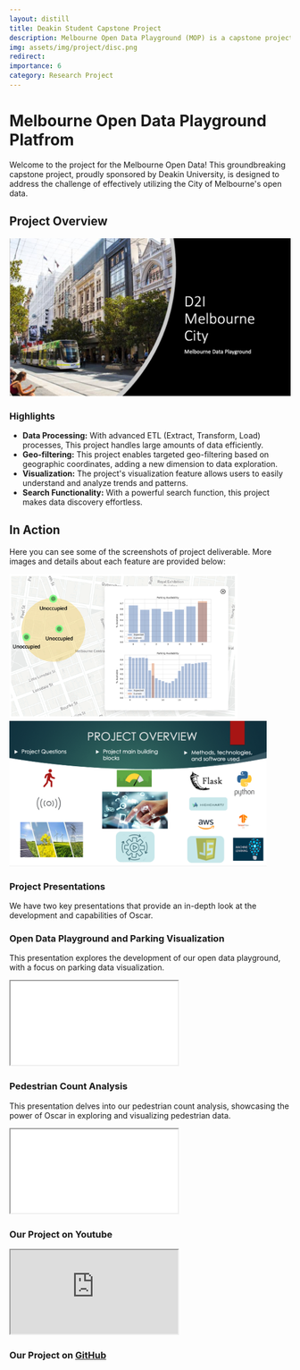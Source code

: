 ```yaml
---
layout: distill
title: Deakin Student Capstone Project 
description: Melbourne Open Data Playground (MOP) is a capstone project sponsored by Deakin University. The project elegantly integrates data processing, geo-filtering, visualization, and search functionalities. It's designed to enable live and historic trend inspection of parking sensors, simplifying and enhancing data exploration. 
img: assets/img/project/disc.png
redirect:  
importance: 6
category: Research Project
---
```


# Melbourne Open Data Playground Platfrom 

Welcome to the project  for the Melbourne Open Data! This groundbreaking capstone project, proudly sponsored by Deakin University, is designed to address the challenge of effectively utilizing the City of Melbourne's open data. 

## Project Overview

<div class="container">
  <div class="row">
    <div class="col-md-12">
      <img src="/assets/img/project/project_background.png" alt="Project Overview" class="img-fluid">
    </div>
  </div>
</div>

### Highlights 

- **Data Processing:** With advanced ETL (Extract, Transform, Load) processes, This project handles large amounts of data efficiently.
- **Geo-filtering:** This project enables targeted geo-filtering based on geographic coordinates, adding a new dimension to data exploration.
- **Visualization:** The project's visualization feature allows users to easily understand and analyze trends and patterns.
- **Search Functionality:** With a powerful search function, this project makes data discovery effortless.

## In Action

Here you can see some of the screenshots of project deliverable. More images and details about each feature are provided below:
<style>
.img-fixed-height {
  height: 260px;  /* You can adjust this value */
  object-fit: cover;  /* This will crop the image if it doesn't fit the dimensions */
}
</style>

<div class="container">
  <div class="row">
    <div class="col-sm mt-3 mt-md-0">
      <img src="/assets/img/project/action_1.png" alt="Oscar in Action 1" class="img-fluid img-fixed-height">
    </div>
    <div class="col-sm mt-3 mt-md-0">
      <img src="/assets/img/project/project_overview.png" alt="Oscar in Action 2" class="img-fluid img-fixed-height">
    </div>
  </div>
</div>

### Project Presentations

We have two key presentations that provide an in-depth look at the development and capabilities of Oscar.

### Open Data Playground and Parking Visualization

This presentation explores the development of our open data playground, with a focus on parking data visualization.

<div class="embed-responsive embed-responsive-16by9">
  <iframe class="embed-responsive-item" src="/assets/pdf/COM_opendataapi.pdf" allowfullscreen></iframe>
</div>



### Pedestrian Count Analysis

This presentation delves into our pedestrian count analysis, showcasing the power of Oscar in exploring and visualizing pedestrian data.

<div class="embed-responsive embed-responsive-16by9">
  <iframe class="embed-responsive-item" src="/assets/pdf/COM_pedestrain_count.pdf" allowfullscreen></iframe>
</div>




### Our Project on Youtube 

<div class="embed-responsive embed-responsive-16by9">
  <iframe class="embed-responsive-item" src="https://www.youtube.com/embed/g4zxsyCLo9A" allowfullscreen></iframe>
</div>


### Our Project on [GitHub](https://github.com/Chameleon-company/MOP/tree/master/opendataapi)

